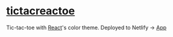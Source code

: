 # [tictacreactoe](https://tictacreactoe.netlify.app/)

Tic-tac-toe with [React](https://reactjs.org/)'s color theme. Deployed to Netlify -> [App](https://tictacreactoe.netlify.app/)

